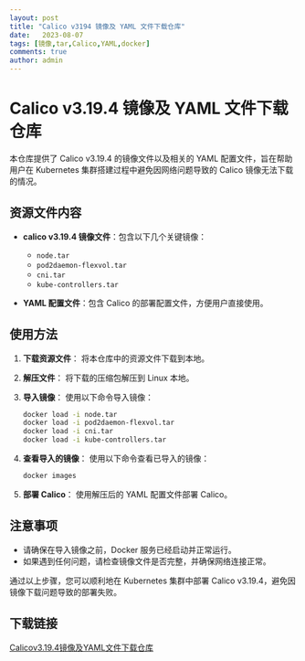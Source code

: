 ```yaml
---
layout: post
title: "Calico v3194 镜像及 YAML 文件下载仓库"
date:   2023-08-07
tags: [镜像,tar,Calico,YAML,docker]
comments: true
author: admin
---
```

# Calico v3.19.4 镜像及 YAML 文件下载仓库

本仓库提供了 Calico v3.19.4 的镜像文件以及相关的 YAML 配置文件，旨在帮助用户在 Kubernetes 集群搭建过程中避免因网络问题导致的 Calico 镜像无法下载的情况。

## 资源文件内容

- **calico v3.19.4 镜像文件**：包含以下几个关键镜像：
  - `node.tar`
  - `pod2daemon-flexvol.tar`
  - `cni.tar`
  - `kube-controllers.tar`

- **YAML 配置文件**：包含 Calico 的部署配置文件，方便用户直接使用。

## 使用方法

1. **下载资源文件**：
   将本仓库中的资源文件下载到本地。

2. **解压文件**：
   将下载的压缩包解压到 Linux 本地。

3. **导入镜像**：
   使用以下命令导入镜像：
   ```bash
   docker load -i node.tar
   docker load -i pod2daemon-flexvol.tar
   docker load -i cni.tar
   docker load -i kube-controllers.tar
   ```

4. **查看导入的镜像**：
   使用以下命令查看已导入的镜像：
   ```bash
   docker images
   ```

5. **部署 Calico**：
   使用解压后的 YAML 配置文件部署 Calico。

## 注意事项

- 请确保在导入镜像之前，Docker 服务已经启动并正常运行。
- 如果遇到任何问题，请检查镜像文件是否完整，并确保网络连接正常。

通过以上步骤，您可以顺利地在 Kubernetes 集群中部署 Calico v3.19.4，避免因镜像下载问题导致的部署失败。

## 下载链接

[Calicov3.19.4镜像及YAML文件下载仓库](https://pan.quark.cn/s/d488e1967264)